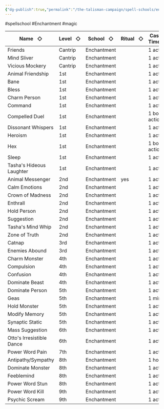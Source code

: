 ```yaml
---
{"dg-publish":true,"permalink":"/the-talisman-campaign/spell-schools/enchantment/"}
---
```


#spellschool #Enchantment #magic 

|Name   ◇|Level   ◇|School   ◇|Ritual   ◇|Casting Time   ◇|Components   ◇|Concentration   ◇|Source   ◇|
|---|---|---|---|---|---|---|---|
|Friends|Cantrip|Enchantment||1 action|SM|yes|phb 244|
|Mind Sliver|Cantrip|Enchantment||1 action|V||tce 108|
|Vicious Mockery|Cantrip|Enchantment||1 action|V||phb 285|
|Animal Friendship|1st|Enchantment||1 action|VSM||phb 212|
|Bane|1st|Enchantment||1 action|VSM|yes|phb 216|
|Bless|1st|Enchantment||1 action|VSM|yes|phb 219|
|Charm Person|1st|Enchantment||1 action|VS||phb 221|
|Command|1st|Enchantment||1 action|V||phb 223|
|Compelled Duel|1st|Enchantment||1 bonus action|V|yes|phb 224|
|Dissonant Whispers|1st|Enchantment||1 action|V||phb 234|
|Heroism|1st|Enchantment||1 action|VS|yes|phb 250|
|Hex|1st|Enchantment||1 bonus action|VSM|yes|phb 251|
|Sleep|1st|Enchantment||1 action|VSM||phb 276|
|Tasha's Hideous Laughter|1st|Enchantment||1 action|VSM|yes|phb 280|
|Animal Messenger|2nd|Enchantment|yes|1 action|VSM||phb 212|
|Calm Emotions|2nd|Enchantment||1 action|VS|yes|phb 221|
|Crown of Madness|2nd|Enchantment||1 action|VS|yes|phb 229|
|Enthrall|2nd|Enchantment||1 action|VS||phb 238|
|Hold Person|2nd|Enchantment||1 action|VSM|yes|phb 251|
|Suggestion|2nd|Enchantment||1 action|VM|yes|phb 279|
|Tasha's Mind Whip|2nd|Enchantment||1 action|V||tce 115|
|Zone of Truth|2nd|Enchantment||1 action|VS||phb 289|
|Catnap|3rd|Enchantment||1 action|SM||xge 151|
|Enemies Abound|3rd|Enchantment||1 action|VS|yes|xge 155|
|Charm Monster|4th|Enchantment||1 action|VS||xge 151|
|Compulsion|4th|Enchantment||1 action|VS|yes|phb 224|
|Confusion|4th|Enchantment||1 action|VSM|yes|phb 224|
|Dominate Beast|4th|Enchantment||1 action|VS|yes|phb 234|
|Dominate Person|5th|Enchantment||1 action|VS|yes|phb 235|
|Geas|5th|Enchantment||1 minute|V||phb 244|
|Hold Monster|5th|Enchantment||1 action|VSM|yes|phb 251|
|Modify Memory|5th|Enchantment||1 action|VS|yes|phb 261|
|Synaptic Static|5th|Enchantment||1 action|VS||xge 167|
|Mass Suggestion|6th|Enchantment||1 action|VM||phb 258|
|Otto's Irresistible Dance|6th|Enchantment||1 action|V|yes|phb 264|
|Power Word Pain|7th|Enchantment||1 action|V||xge 163|
|Antipathy/Sympathy|8th|Enchantment||1 hour|VSM||phb 214|
|Dominate Monster|8th|Enchantment||1 action|VS|yes|phb 235|
|Feeblemind|8th|Enchantment||1 action|VSM||phb 239|
|Power Word Stun|8th|Enchantment||1 action|V||phb 267|
|Power Word Kill|9th|Enchantment||1 action|V||phb 266|
|Psychic Scream|9th|Enchantment||1 action|S||xge 163|
